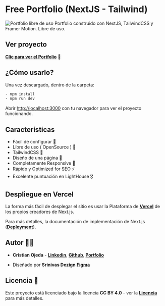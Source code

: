 # Free Portfolio (NextJS - Tailwind)

<img src='https://raw.githubusercontent.com/ojedacristian/next-tailwind-portfolio/master/public/portfoliofree.webp' alt='Portfolio libre de uso' />
Portfolio construido con NextJS, TailwindCSS y Framer Motion. Libre de uso.

## Ver proyecto
**[Clic para ver el Portfolio](https://free-next-portfolio.netlify.app/)** 🚀

## ¿Cómo usarlo?

Una vez descargado, dentro de la carpeta:

```bash
- npm install
- npm run dev
```

Abrir [http://localhost:3000](http://localhost:3000) con tu navegador para ver el proyecto funcionando.


## Características

- Fácil de configurar 💯
- Libre de uso ( OpenSource ) 🥳
- TailwindCSS 🤘
- Diseño de una página 💎
- Completamente Responsive 🚀
- Rápido y Optimized for SEO ⚡
- Excelente puntuación en LightHouse 🎖️

## Despliegue en Vercel

La forma más fácil de desplegar el sitio es usar la Plataforma de **[Vercel](https://vercel.com/new?utm_medium=default-template&filter=next.js&utm_source=create-next-app&utm_campaign=create-next-app)** de los propios creadores de Next.js.

Para más detalles, la documentación de implementación de Next.js (**[Deployment](https://nextjs.org/docs/deployment)**).

## Autor 👨‍💻

- **Cristian Ojeda** - **[Linkedin](https://linkedin.com/in/ojedacristian)**, **[Github](https://github.com/ojedacristian)**, **[Portfolio](https://cristianojeda.com.ar)**

- Diseñado por **Srinivas Dezign** **[Figma](https://www.figma.com/@srinivas_dezign)**

## Licencia 📄

Este proyecto está licenciado bajo la licencia  **CC BY 4.0** - ver la **[Licencia](https://creativecommons.org/licenses/by/4.0/)** para más detalles.